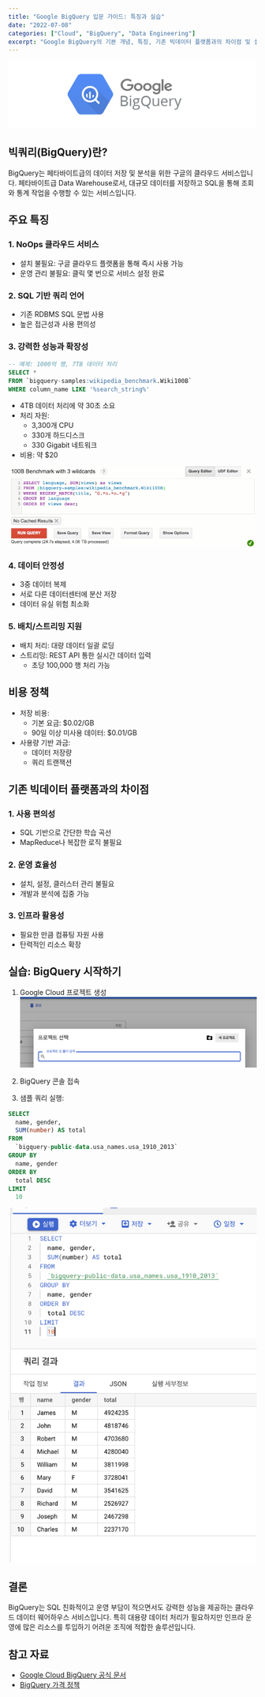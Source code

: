 ```yaml
---
title: "Google BigQuery 입문 가이드: 특징과 실습"
date: "2022-07-08"
categories: ["Cloud", "BigQuery", "Data Engineering"]
excerpt: "Google BigQuery의 기본 개념, 특징, 기존 빅데이터 플랫폼과의 차이점 및 실습 과정을 상세히 알아봅니다."
---
```


![BigQuery](/images/bigquery/bigquery.png)
## 빅쿼리(BigQuery)란?
BigQuery는 페타바이트급의 데이터 저장 및 분석을 위한 구글의 클라우드 서비스입니다. 페타바이트급 Data Warehouse로서, 대규모 데이터를 저장하고 SQL을 통해 조회와 통계 작업을 수행할 수 있는 서비스입니다.

## 주요 특징

### 1. NoOps 클라우드 서비스

- 설치 불필요: 구글 클라우드 플랫폼을 통해 즉시 사용 가능
- 운영 관리 불필요: 클릭 몇 번으로 서비스 설정 완료

### 2. SQL 기반 쿼리 언어

- 기존 RDBMS SQL 문법 사용
- 높은 접근성과 사용 편의성

### 3. 강력한 성능과 확장성

```sql
-- 예제: 1000억 행, 7TB 데이터 처리
SELECT *
FROM `bigquery-samples:wikipedia_benchmark.Wiki100B`
WHERE column_name LIKE '%search_string%'
```

- 4TB 데이터 처리에 약 30초 소요
- 처리 자원:
  - 3,300개 CPU
  - 330개 하드디스크
  - 330 Gigabit 네트워크
- 비용: 약 $20

![BigQuery 성능 예시](/images/bigquery/performance.png)

### 4. 데이터 안정성

- 3중 데이터 복제
- 서로 다른 데이터센터에 분산 저장
- 데이터 유실 위험 최소화

### 5. 배치/스트리밍 지원

- 배치 처리: 대량 데이터 일괄 로딩
- 스트리밍: REST API 통한 실시간 데이터 입력
  - 초당 100,000 행 처리 가능

## 비용 정책

- 저장 비용:
  - 기본 요금: $0.02/GB
  - 90일 이상 미사용 데이터: $0.01/GB
- 사용량 기반 과금:
  - 데이터 저장량
  - 쿼리 트랜잭션

## 기존 빅데이터 플랫폼과의 차이점

### 1. 사용 편의성
- SQL 기반으로 간단한 학습 곡선
- MapReduce나 복잡한 로직 불필요

### 2. 운영 효율성
- 설치, 설정, 클러스터 관리 불필요
- 개발과 분석에 집중 가능

### 3. 인프라 활용성
- 필요한 만큼 컴퓨팅 자원 사용
- 탄력적인 리소스 확장

## 실습: BigQuery 시작하기

1. Google Cloud 프로젝트 생성
   ![프로젝트 생성](/images/bigquery/create-project.png)

2. BigQuery 콘솔 접속

3. 샘플 쿼리 실행:
```sql
SELECT
  name, gender,
  SUM(number) AS total
FROM
  `bigquery-public-data.usa_names.usa_1910_2013`
GROUP BY
  name, gender
ORDER BY
  total DESC
LIMIT
  10
```

![쿼리 결과](/images/bigquery/query-result.png)

## 결론

BigQuery는 SQL 친화적이고 운영 부담이 적으면서도 강력한 성능을 제공하는 클라우드 데이터 웨어하우스 서비스입니다. 특히 대용량 데이터 처리가 필요하지만 인프라 운영에 많은 리소스를 투입하기 어려운 조직에 적합한 솔루션입니다.

## 참고 자료

- [Google Cloud BigQuery 공식 문서](https://cloud.google.com/blog/products/bigquery/anatomy-of-a-bigquery-query)
- [BigQuery 가격 정책](https://cloud.google.com/bigquery/pricing)
